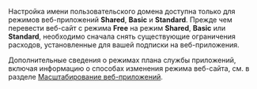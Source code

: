Настройка имени пользовательского домена доступна только для режимов веб-приложений **Shared**, **Basic** и **Standard**. Прежде чем перевести веб-сайт с режима **Free** на режим **Shared**, **Basic** или **Standard**, необходимо сначала снять существующие ограничения расходов, установленные для вашей подписки на веб-приложения.

Дополнительные сведения о режимах плана службы приложений, включая информацию о способах изменения режима веб-сайта, см. в разделе [Масштабирование веб-приложений](../articles/app-service-web/web-sites-scale.md).

<!---HONumber=AcomDC_0211_2016-->